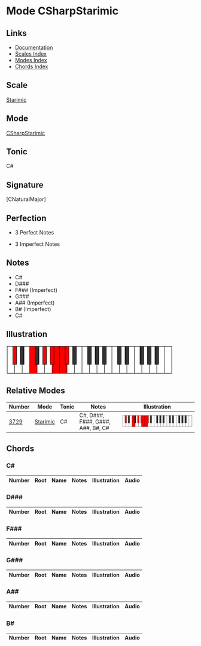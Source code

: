 # Mode CSharpStarimic

## Links

- [Documentation](index.md)
- [Scales Index](Scales.md)
- [Modes Index](Modes.md)
- [Chords Index](Chords.md)

## Scale

[Starimic](ScaleStarimic.md)

## Mode

[CSharpStarimic](ModeCSharpStarimic.md)

## Tonic

C#

## Signature

[CNaturalMajor]

## Perfection

 - 3 Perfect Notes

 - 3 Imperfect Notes

## Notes

- C#
- D###
- F### (Imperfect)
- G###
- A## (Imperfect)
- B# (Imperfect)
- C#

## Illustration

![CSharpStarimic](ModeCSharpStarimic.png)

## Relative Modes

| Number | Mode | Tonic | Notes | Illustration |
|--------|------|-------|-------|--------------|
| [3729](https://ianring.com/musictheory/scales/3729) | [Starimic](ModeStarimic.md) | C# | C#, D###, F###, G###, A##, B#, C# | ![CSharpStarimic](ModeCSharpStarimic.png) |

## Chords

### C#

| Number | Root | Name | Notes | Illustration | Audio |
|--------|------|------|-------|--------------|-------|

### D###

| Number | Root | Name | Notes | Illustration | Audio |
|--------|------|------|-------|--------------|-------|

### F###

| Number | Root | Name | Notes | Illustration | Audio |
|--------|------|------|-------|--------------|-------|

### G###

| Number | Root | Name | Notes | Illustration | Audio |
|--------|------|------|-------|--------------|-------|

### A##

| Number | Root | Name | Notes | Illustration | Audio |
|--------|------|------|-------|--------------|-------|

### B#

| Number | Root | Name | Notes | Illustration | Audio |
|--------|------|------|-------|--------------|-------|

